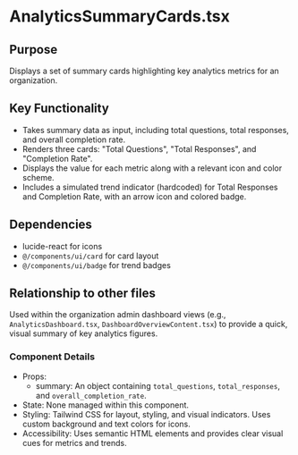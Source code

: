 # AnalyticsSummaryCards.tsx

## Purpose
Displays a set of summary cards highlighting key analytics metrics for an organization.

## Key Functionality
- Takes summary data as input, including total questions, total responses, and overall completion rate.
- Renders three cards: "Total Questions", "Total Responses", and "Completion Rate".
- Displays the value for each metric along with a relevant icon and color scheme.
- Includes a simulated trend indicator (hardcoded) for Total Responses and Completion Rate, with an arrow icon and colored badge.

## Dependencies
- lucide-react for icons
- `@/components/ui/card` for card layout
- `@/components/ui/badge` for trend badges

## Relationship to other files
Used within the organization admin dashboard views (e.g., `AnalyticsDashboard.tsx`, `DashboardOverviewContent.tsx`) to provide a quick, visual summary of key analytics figures.

### Component Details
- Props:
  - summary: An object containing `total_questions`, `total_responses`, and `overall_completion_rate`.
- State: None managed within this component.
- Styling: Tailwind CSS for layout, styling, and visual indicators. Uses custom background and text colors for icons.
- Accessibility: Uses semantic HTML elements and provides clear visual cues for metrics and trends.